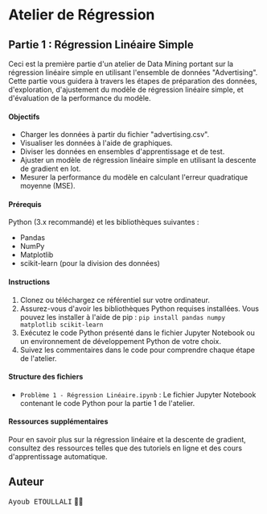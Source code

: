 # Atelier de Régression 

## Partie 1 : Régression Linéaire Simple

Ceci est la première partie d'un atelier de Data Mining portant sur la régression linéaire simple en utilisant l'ensemble de données "Advertising". Cette partie vous guidera à travers les étapes de préparation des données, d'exploration, d'ajustement du modèle de régression linéaire simple, et d'évaluation de la performance du modèle.

#### Objectifs
- Charger les données à partir du fichier "advertising.csv".
- Visualiser les données à l'aide de graphiques.
- Diviser les données en ensembles d'apprentissage et de test.
- Ajuster un modèle de régression linéaire simple en utilisant la descente de gradient en lot.
- Mesurer la performance du modèle en calculant l'erreur quadratique moyenne (MSE).

#### Prérequis
Python (3.x recommandé) et les bibliothèques suivantes :
  - Pandas
  - NumPy
  - Matplotlib
  - scikit-learn (pour la division des données)
  
#### Instructions
1. Clonez ou téléchargez ce référentiel sur votre ordinateur.
2. Assurez-vous d'avoir les bibliothèques Python requises installées. Vous pouvez les installer à l'aide de pip :
`pip install pandas numpy matplotlib scikit-learn`
3. Exécutez le code Python présenté dans le fichier Jupyter Notebook ou un environnement de développement Python de votre choix.
4. Suivez les commentaires dans le code pour comprendre chaque étape de l'atelier.

#### Structure des fichiers

- `Problème 1 - Régression Linéaire.ipynb` : Le fichier Jupyter Notebook contenant le code Python pour la partie 1 de l'atelier.

#### Ressources supplémentaires
Pour en savoir plus sur la régression linéaire et la descente de gradient, consultez des ressources telles que des tutoriels en ligne et des cours d'apprentissage automatique.

## Auteur
<kbd>Ayoub ETOULLALI</kbd> 👨‍💻
